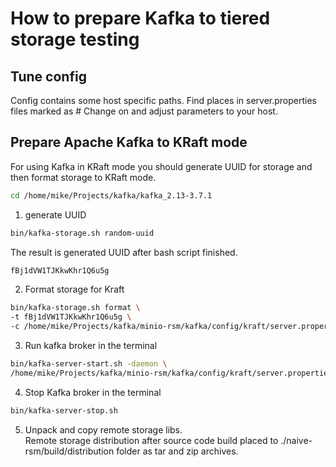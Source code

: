 # How to prepare Kafka to tiered storage testing

## Tune config
Config contains some host specific paths. Find places in server.properties files marked 
as # Change on and adjust parameters to your host.

## Prepare Apache Kafka to KRaft mode
For using Kafka in KRaft mode you should generate UUID for storage and 
then format storage to KRaft mode.
```Bash
cd /home/mike/Projects/kafka/kafka_2.13-3.7.1
```

1. generate UUID
```Bash
bin/kafka-storage.sh random-uuid
```
The result is generated UUID after bash script finished.
```Bash
fBj1dVW1TJKkwKhr1Q6u5g
```
2. Format storage for Kraft
```Bash
bin/kafka-storage.sh format \
-t fBj1dVW1TJKkwKhr1Q6u5g \
-c /home/mike/Projects/kafka/minio-rsm/kafka/config/kraft/server.properties
```
3. Run kafka broker in the terminal
```Bash
bin/kafka-server-start.sh -daemon \
/home/mike/Projects/kafka/minio-rsm/kafka/config/kraft/server.properties
```
4. Stop Kafka broker in the terminal
```Bash
bin/kafka-server-stop.sh
```

5. Unpack and copy remote storage libs.<br/>
Remote storage distribution after source code build placed to 
./naive-rsm/build/distribution folder as tar and zip archives.


